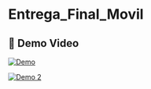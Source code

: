 # Entrega_Final_Movil

## 🎥 Demo Video

[![Demo](https://img.youtube.com/vi/fFWO2N6fPK8/0.jpg)](https://www.youtube.com/watch?v=fFWO2N6fPK8)

[![Demo 2](https://img.youtube.com/vi/QZDc3_tft-A/0.jpg)](https://www.youtube.com/watch?v=QZDc3_tft-A)
